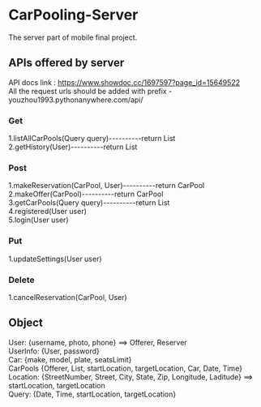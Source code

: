 # CarPooling-Server
The server part of mobile final project.
## APIs offered by server
API docs link : https://www.showdoc.cc/1697597?page_id=15649522 <br>
All the request urls should be added with prefix - youzhou1993.pythonanywhere.com/api/
### Get
1.listAllCarPools(Query query)----------return List<CarPools>		<br>
2.getHistory(User)----------return List<CarPool>
  
### Post
1.makeReservation(CarPool, User)----------return CarPool  <br>
2.makeOffer(CarPool)----------return CarPool    <br>
3.getCarPools(Query query)----------return List<CarPools>   <br>
4.registered(User user)   <br>
5.login(User user)   

### Put
1.updateSettings(User user)
  
### Delete
1.cancelReservation(CarPool, User)

## Object
User: {username, photo, phone} ==> Offerer, Reserver  <br>
UserInfo: {User, password}   <br>
Car: {make, model, plate, seatsLimit}   <br>
CarPools {Offerer, List<Reserver>, startLocation, targetLocation, Car, Date, Time} <br>
Location: {StreetNumber, Street, City, State, Zip, Longitude, Laditude} ==> startLocation, targetLocation <br>
Query: {Date, Time, startLocation, targetLocation}


